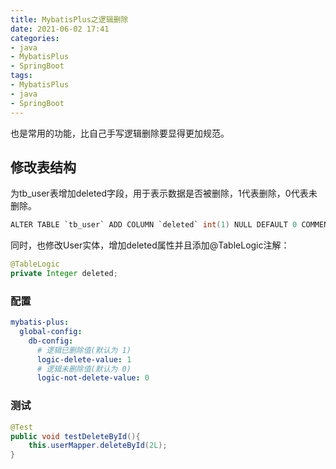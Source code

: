 ```yaml
---
title: MybatisPlus之逻辑删除
date: 2021-06-02 17:41
categories:
- java
- MybatisPlus
- SpringBoot
tags:
- MybatisPlus
- java
- SpringBoot
---
```


也是常用的功能，比自己手写逻辑删除要显得更加规范。
<!-- more -->


## 修改表结构

为tb_user表增加deleted字段，用于表示数据是否被删除，1代表删除，0代表未删除。
```java
ALTER TABLE `tb_user` ADD COLUMN `deleted` int(1) NULL DEFAULT 0 COMMENT '1代表删除，0代表未删除' AFTER `version`;
```

同时，也修改User实体，增加deleted属性并且添加@TableLogic注解：
```java
@TableLogic 
private Integer deleted;
```


### 配置
```yml
mybatis-plus:
  global-config:
    db-config:
      # 逻辑已删除值(默认为 1)
      logic-delete-value: 1
      # 逻辑未删除值(默认为 0)
      logic-not-delete-value: 0
```

### 测试
```java
@Test 
public void testDeleteById(){ 
    this.userMapper.deleteById(2L); 
}
```


